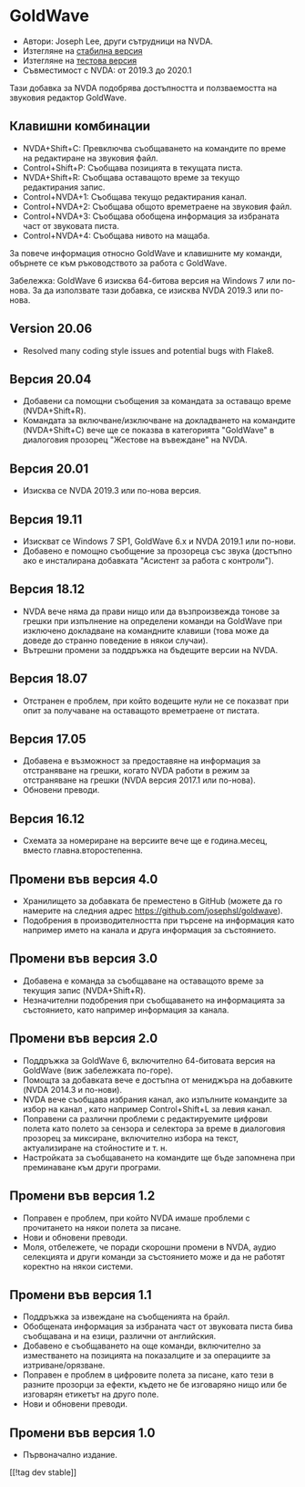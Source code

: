 # GoldWave #

* Автори: Joseph Lee, други сътрудници на NVDA.
* Изтегляне на [стабилна версия][1]
* Изтегляне на [тестова версия][2]
* Съвместимост с NVDA: от 2019.3 до 2020.1

Тази добавка за NVDA подобрява достъпността и ползваемостта на звуковия
редактор GoldWave.

## Клавишни комбинации ##

* NVDA+Shift+C: Превключва съобщаването на командите по време на редактиране
  на звуковия файл.
* Control+Shift+P: Съобщава позицията в текущата писта.
* NVDA+Shift+R: Съобщава оставащото време за текущо редактирания запис.
* Control+NVDA+1: Съобщава текущо редактирания канал.
* Control+NVDA+2: Съобщава общото времетраене на звуковия файл.
* Control+NVDA+3: Съобщава обобщена информация за избраната част от
  звуковата писта.
* Control+NVDA+4: Съобщава нивото на мащаба.

За повече информация относно GoldWave и клавишните му команди, обърнете се
към ръководството за работа с GoldWave.

Забележка: GoldWave 6 изисква 64-битова версия на Windows 7 или по-нова. За
да използвате тази добавка, се изисква NVDA 2019.3 или по-нова.

## Version 20.06

* Resolved many coding style issues and potential bugs with Flake8.

## Версия 20.04

* Добавени са помощни съобщения за командата за оставащо време
  (NVDA+Shift+R).
* Командата за включване/изключване на докладването на командите
  (NVDA+Shift+C) вече ще се показва в категорията "GoldWave" в диалоговия
  прозорец "Жестове на въвеждане" на NVDA.

## Версия 20.01

* Изисква се NVDA 2019.3 или по-нова версия.

## Версия 19.11

* Изискват се Windows 7 SP1, GoldWave 6.x и NVDA 2019.1 или по-нови.
* Добавено е помощно съобщение за прозореца със звука (достъпно ако е
  инсталирана добавката "Асистент за работа с контроли").

## Версия 18.12

* NVDA вече няма да прави нищо или да възпроизвежда тонове за грешки при
  изпълнение на определени команди на GoldWave при изключено докладване на
  командните клавиши (това може да доведе до странно поведение в някои
  случаи).
* Вътрешни промени за поддръжка на бъдещите версии на NVDA.

## Версия 18.07

* Отстранен е проблем, при който водещите нули не се показват при опит за
  получаване на оставащото времетраене от пистата.

## Версия 17.05

* Добавена е възможност за предоставяне на информация за отстраняване на
  грешки, когато NVDA работи в режим за отстраняване на грешки (NVDA версия
  2017.1 или по-нова).
* Обновени преводи.

## Версия 16.12

* Схемата за номериране на версиите вече ще е година.месец, вместо
  главна.второстепенна.

## Промени във версия 4.0

* Хранилището за добавката бе преместено в GitHub (можете да го намерите на
  следния адрес https://github.com/josephsl/goldwave).
* Подобрения в производителността при търсене на информация като например
  името на канала и друга информация за състоянието.

## Промени във версия 3.0

* Добавена е команда за съобщаване на оставащото време за текущия запис
  (NVDA+Shift+R).
* Незначителни подобрения при съобщаването на информацията за състоянието,
  като например информация за канала.

## Промени във версия 2.0

* Поддръжка за GoldWave 6, включително 64-битовата версия на GoldWave (виж
  забележката по-горе).
* Помощта за добавката вече е достъпна от мениджъра на добавките (NVDA
  2014.3 и по-нови).
* NVDA вече съобщава избрания канал, ако изпълните командите за избор на
  канал , като например Control+Shift+L за левия канал.
* Поправени са различни проблеми с редактируемите цифрови полета като полето
  за сензора и селектора за време в диалоговия прозорец за миксиране,
  включително избора на текст, актуализиране на стойностите и т. н.
* Настройката за съобщаването на командите ще бъде запомнена при преминаване
  към други програми.

## Промени във версия 1.2

* Поправен е проблем, при който NVDA имаше проблеми с прочитането на някои
  полета за писане.
* Нови и обновени преводи.
* Моля, отбележете, че поради скорошни промени в NVDA, аудио селекцията и
  други команди за състоянието може и да не работят коректно на някои
  системи.

## Промени във версия 1.1

* Поддръжка за извеждане на съобщенията на брайл.
* Обобщената информация за избраната част от звуковата писта бива съобщавана
  и на езици, различни от английския.
* Добавено е съобщаването на още команди, включително за изместването на
  позицията на показалците и за операциите за изтриване/орязване.
* Поправен е проблем в цифровите полета за писане, като тези в разните
  прозорци за ефекти, където не бе изговаряно нищо или бе изговарян етикетът
  на друго поле.
* Нови и обновени преводи.

## Промени във версия 1.0

* Първоначално издание.

[[!tag dev stable]]

[1]: https://addons.nvda-project.org/files/get.php?file=gwv

[2]: https://addons.nvda-project.org/files/get.php?file=gwv-dev
